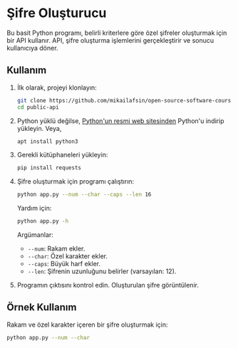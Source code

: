 # Şifre Oluşturucu

Bu basit Python programı, belirli kriterlere göre özel şifreler oluşturmak için bir API kullanır. API, şifre oluşturma işlemlerini gerçekleştirir ve sonucu kullanıcıya döner.

## Kullanım

1. İlk olarak, projeyi klonlayın:

    ```bash
    git clone https://github.com/mikailafsin/open-source-software-course.git
    cd public-api
    ```

2. Python yüklü değilse, [Python'un resmi web sitesinden](https://www.python.org/downloads/) Python'u indirip yükleyin. Veya,

	```bash
    apt install python3
    ```

3. Gerekli kütüphaneleri yükleyin:

    ```bash
    pip install requests
    ```

4. Şifre oluşturmak için programı çalıştırın:

    ```bash
    python app.py --num --char --caps --len 16
    ```

	Yardım için:

    ```bash
    python app.py -h
    ```

    Argümanlar:

    - `--num`: Rakam ekler.
    - `--char`: Özel karakter ekler.
    - `--caps`: Büyük harf ekler.
    - `--len`: Şifrenin uzunluğunu belirler (varsayılan: 12).

5. Programın çıktısını kontrol edin. Oluşturulan şifre görüntülenir.

## Örnek Kullanım

Rakam ve özel karakter içeren bir şifre oluşturmak için:

```bash
python app.py --num --char
```
